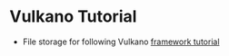 # Vulkano Tutorial
- File storage for following Vulkano [framework tutorial](http://vulkano.rs/guide/introduction)